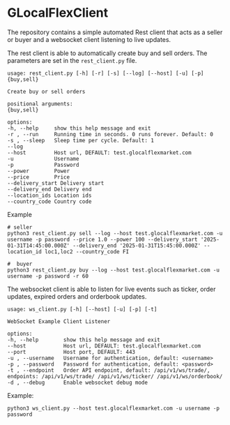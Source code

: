 # GLocalFlexClient

The repository contains a simple automated Rest client that acts as a seller or buyer and a websocket client listening to live updates.

The rest client is able to automatically create buy and sell orders. The parameters are set in the `rest_client.py` file.

    usage: rest_client.py [-h] [-r] [-s] [--log] [--host] [-u] [-p] {buy,sell}

    Create buy or sell orders

    positional arguments:
    {buy,sell}

    options:
    -h, --help     show this help message and exit
    -r , --run     Running time in seconds. 0 runs forever. Default: 0
    -s , --sleep   Sleep time per cycle. Default: 1
    --log
    --host         Host url, DEFAULT: test.glocalflexmarket.com
    -u             Username
    -p             Password
    --power        Power
    --price        Price
    --delivery_start Delivery start
    --delivery_end Delivery end
    --location_ids Location ids
    --country_code Country code

Example
    
    # seller
    python3 rest_client.py sell --log --host test.glocalflexmarket.com -u username -p password --price 1.0 --power 100 --delivery_start '2025-01-31T14:45:00.000Z' --delivery_end '2025-01-31T15:45:00.000Z' --location_id loc1,loc2 --country_code FI

    #  buyer
    python3 rest_client.py buy --log --host test.glocalflexmarket.com -u username -p password -r 60

The websocket client is able to listen for live events such as ticker, order updates, expired orders and orderbook updates.

    usage: ws_client.py [-h] [--host] [-u] [-p] [-t]

    WebSocket Example Client Listener

    options:
    -h, --help        show this help message and exit
    --host            Host url, DEFAULT: test.glocalflexmarket.com
    --port            Host port, DEFAULT: 443
    -u , --username   Username for authentication, default: <username>
    -p , --password   Password for authentication, default: <password>
    -t , --endpoint   Order API endpoint, default: /api/v1/ws/trade/, endpoints: /api/v1/ws/trade/ /api/v1/ws/ticker/ /api/v1/ws/orderbook/
    -d , --debug      Enable websocket debug mode

Example:

    python3 ws_client.py --host test.glocalflexmarket.com -u username -p password